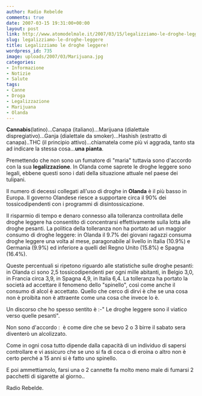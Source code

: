 ```yaml
---
author: Radio Rebelde
comments: true
date: 2007-03-15 19:31:00+00:00
layout: post
link: http://www.atomodelmale.it/2007/03/15/legalizziamo-le-droghe-leggere/
slug: legalizziamo-le-droghe-leggere
title: Legalizziamo le droghe leggere!
wordpress_id: 735
image: uploads/2007/03/Marijuana.jpg
categories:
- Informazione
- Notizie
- Salute
tags:
- Canne
- Droga
- Legalizzazione
- Marijuana
- Olanda
---
```



**Cannabis**(latino)...Canapa (italiano)...Marijuana (dialettale dispregiativo)...Ganja (dialettale da smoker)...Hashish (estratto di canapa)..THC (il principio attivo)...chiamatela come più vi aggrada, tanto sta ad indicare la stessa cosa...**una pianta**.

Premettendo che non sono un fumatore di "maria" tuttavia sono d'accordo con la sua **legalizzazione**. In Olanda come saprete le droghe leggere sono legali, ebbene questi sono i dati della situazione attuale nel paese dei tulipani.

Il numero di decessi collegati all'uso di droghe in **Olanda** è il più basso in Europa. Il governo Olandese riesce a supportare circa il 90% dei tossicodipendenti con i programmi di disintossicazione.

Il risparmio di tempo e denaro connesso alla tolleranza controllata delle droghe leggere ha consentito di concentrarsi effettivamente sulla lotta alle droghe pesanti. La politica della tolleranza non ha portato ad un maggior consumo di droghe leggere: in Olanda il 9.7% dei giovani ragazzi consuma droghe leggere una volta al mese, paragonabile al livello in Italia (10.9%) e Germania (9.9%) ed inferiore a quelli del Regno Unito (15.8%) e Spagna (16.4%).

Queste percentuali si ripetono riguardo alle statistiche sulle droghe pesanti: in Olanda ci sono 2,5 tossicodipendenti per ogni mille abitanti, in Belgio 3,0, in Francia circa 3,9, in Spagna 4,9, in Italia 6,4. La tolleranza ha portato la società ad accettare il fenomeno dello "spinello", così come anche il consumo di alcol è accettato. Quello che cerco di dirvi è che se una cosa non è proibita non è attraente come una cosa che invece lo è.

Un discorso che ho spesso sentito è :-" Le droghe leggere sono il viatico verso quelle pesanti".

Non sono d'accordo :  è come dire che se bevo 2 o 3 birre il sabato sera diventerò un alcolizzato.

Come in ogni cosa tutto dipende dalla capacità di un individuo di sapersi controllare e vi assicuro che se uno si fa di coca o di eroina o altro non è certo perché a 15 anni si è fatto uno spinello.

E poi ammettiamolo, farsi una o 2 cannette fa molto meno male di fumarsi 2 pacchetti di sigarette  al giorno..

Radio Rebelde.
